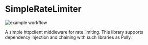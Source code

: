 # SimpleRateLimiter

![example workflow](https://github.com/andyjmorgan/DonkeyWork.Dev.SimpleRateLimiter/actions/workflows/dotnet-build-test.yml/badge.svg)

A simple httpclient middleware for rate limiting. This library supports dependency injection and chaining with such libraries as Polly.
